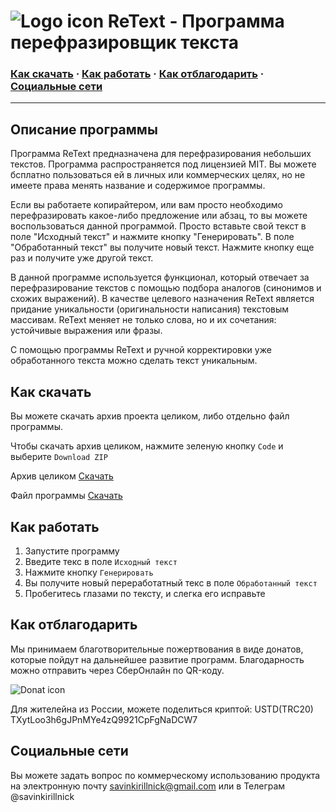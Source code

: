 # ![Logo icon](https://i.imgur.com/xFgIkcI.png) ReText - Программа перефразировщик текста

### [Как скачать](https://github.com/savinkirillnick/ReText/edit/main/README.md#%D0%BA%D0%B0%D0%BA-%D1%81%D0%BA%D0%B0%D1%87%D0%B0%D1%82%D1%8C) · [Как работать](https://github.com/savinkirillnick/ReText/edit/main/README.md#%D0%BA%D0%B0%D0%BA-%D1%80%D0%B0%D0%B1%D0%BE%D1%82%D0%B0%D1%82%D1%8C) · [Как отблагодарить](https://github.com/savinkirillnick/ReText/edit/main/README.md#%D0%BA%D0%B0%D0%BA-%D0%BE%D1%82%D0%B1%D0%BB%D0%B0%D0%B3%D0%BE%D0%B4%D0%B0%D1%80%D0%B8%D1%82%D1%8C) · [Социальные сети](https://github.com/savinkirillnick/ReText/edit/main/README.md#%D1%81%D0%BE%D1%86%D0%B8%D0%B0%D0%BB%D1%8C%D0%BD%D1%8B%D0%B5-%D1%81%D0%B5%D1%82%D0%B8)

---

## Описание программы

Программа ReText предназначена для перефразирования небольших текстов. Программа распространяется под лицензией MIT. Вы можете бсплатно пользоваться ей в личных или коммерческих целях, но не имеете права менять название и содержимое программы.

Если вы работаете копирайтером, или вам просто необходимо перефразировать какое-либо предложение или абзац, то вы можете воспользоваться данной программой. Просто вставьте свой текст в поле "Исходный текст" и нажмите кнопку "Генерировать". В поле "Обработанный текст" вы получите новый текст. Нажмите кнопку еще раз и получите уже другой текст.

В данной программе используется функционал, который отвечает за перефразирование текстов с помощью подбора аналогов (синонимов и схожих выражений). В качестве целевого назначения ReText является придание уникальности (оригинальности написания) текстовым массивам. ReText меняет не только слова, но и их сочетания: устойчивые выражения или фразы.

С помощью программы ReText и ручной корректировки уже обработанного текста можно сделать текст уникальным.

## Как скачать

Вы можете скачать архив проекта целиком, либо отдельно файл программы.

Чтобы скачать архив целиком, нажмите зеленую кнопку `Code` и выберите `Download ZIP`

Архив целиком [Скачать](https://github.com/savinkirillnick/ReText/archive/refs/heads/main.zip)

Файл программы [Скачать](https://github.com/savinkirillnick/ReText/raw/main/dist/retext.exe)

## Как работать

1. Запустите программу
2. Введите текс в поле `Исходный текст`
3. Нажмите кнопку `Генерировать`
4. Вы получите новый переработатный текс в поле `Обработанный текст`
5. Пробегитесь глазами по тексту, и слегка его исправьте

## Как отблагодарить

Мы принимаем благотворительные пожертвования в виде донатов, которые пойдут на дальнейшее развитие программ. Благодарность можно отправить через СберОнлайн по QR-коду.

![Donat icon](https://i.imgur.com/oj8nf8m.png)

Для жителейна из России, можете поделиться криптой:
USTD(TRC20) TXytLoo3h6gJPnMYe4zQ9921CpFgNaDCW7

## Социальные сети

Вы можете задать вопрос по коммерческому использованию продукта на электронную почту savinkirillnick@gmail.com или в Телеграм @savinkirillnick
